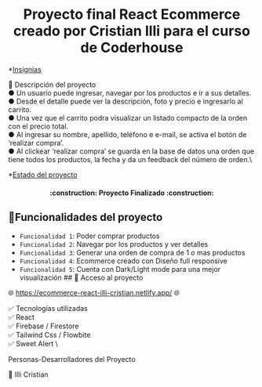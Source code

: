 

  <h1 align="center">Proyecto final React Ecommerce creado por Cristian Illi para el curso de Coderhouse </h1>
  
*[Insignias](#insignias)

:memo:
Descripción del proyecto \
  ● Un usuario puede ingresar, navegar por los productos e ir a sus detalles. \
  ● Desde el detalle puede ver la descripción, foto y precio e ingresarlo al
carrito.\
  ● Una vez que el carrito podra visualizar un
listado compacto de la orden con el precio total.\
  ● Al ingresar su nombre, apellido, teléfono e e-mail, se activa el botón de ‘realizar compra’.\
  ● Al clickear ‘realizar compra’ se guarda en la base de datos una orden que
tiene todos los productos, la fecha y da un feedback del número de orden.\

*[Estado del proyecto](#Estado-del-proyecto)
  
  <h4 align="center">
:construction: Proyecto Finalizado :construction:
</h4>


## :hammer:Funcionalidades del proyecto

- `Funcionalidad 1`: Poder comprar productos
- `Funcionalidad 2`: Navegar por los productos y ver detalles
- `Funcionalidad 3`: Generar una orden de compra de 1 o mas productos
- `Funcionalidad 4`: Ecommerce creado con Diseño full responsive
- `Funcionalidad 5`: Cuenta con Dark/Light mode para una mejor visualización 
\## 📁 Acceso al proyecto

:globe_with_meridians: https://ecommerce-react-illi-cristian.netlify.app/ :globe_with_meridians:

:white_check_mark: Tecnologías utilizadas\
:white_check_mark: React\
:white_check_mark: Firebase / Firestore \
:white_check_mark: Tailwind Css / Flowbite \
:white_check_mark: Sweet Alert \

Personas-Desarrolladores del Proyecto

:bust_in_silhouette: Illi Cristian


